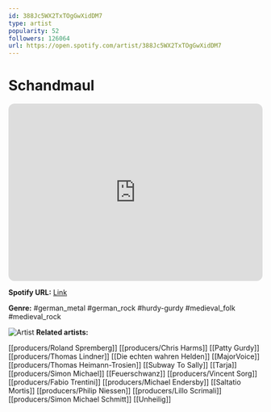 ```yaml
---
id: 388Jc5WX2TxTOgGwXidDM7
type: artist
popularity: 52
followers: 126064
url: https://open.spotify.com/artist/388Jc5WX2TxTOgGwXidDM7
---
```

# Schandmaul

<iframe style="border-radius:12px" src="https://open.spotify.com/embed/artist/388Jc5WX2TxTOgGwXidDM7" width="100%" height="352" frameBorder="0" allowfullscreen="" allow="autoplay; clipboard-write; encrypted-media; fullscreen; picture-in-picture" loading="lazy"></iframe>

**Spotify URL:** [Link](https://open.spotify.com/artist/388Jc5WX2TxTOgGwXidDM7)

**Genre:**  #german_metal #german_rock #hurdy-gurdy #medieval_folk #medieval_rock

![Artist](https://i.scdn.co/image/b36b45f9b958fe545e7f55c1593d68d73fb60463)
**Related artists:**

[[producers/Roland Spremberg]]
[[producers/Chris Harms]]
[[Patty Gurdy]]
[[producers/Thomas Lindner]]
[[Die echten wahren Helden]]
[[MajorVoice]]
[[producers/Thomas Heimann-Trosien]]
[[Subway To Sally]]
[[Tarja]]
[[producers/Simon Michael]]
[[Feuerschwanz]]
[[producers/Vincent Sorg]]
[[producers/Fabio Trentini]]
[[producers/Michael Endersby]]
[[Saltatio Mortis]]
[[producers/Philip Niessen]]
[[producers/Lillo Scrimali]]
[[producers/Simon Michael Schmitt]]
[[Unheilig]]
